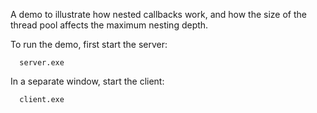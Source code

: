 A demo to illustrate how nested callbacks work, and how the size of
the thread pool affects the maximum nesting depth.

To run the demo, first start the server:

      server.exe

In a separate window, start the client:

      client.exe
